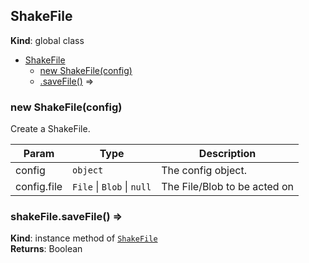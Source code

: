 <a name="ShakeFile"></a>

## ShakeFile
**Kind**: global class  

* [ShakeFile](#ShakeFile)
    * [new ShakeFile(config)](#new_ShakeFile_new)
    * [.saveFile()](#ShakeFile+saveFile) ⇒

<a name="new_ShakeFile_new"></a>

### new ShakeFile(config)
Create a ShakeFile.


| Param | Type | Description |
| --- | --- | --- |
| config | <code>object</code> | The config object. |
| config.file | <code>File</code> \| <code>Blob</code> \| <code>null</code> | The File/Blob to be acted on |

<a name="ShakeFile+saveFile"></a>

### shakeFile.saveFile() ⇒
**Kind**: instance method of [<code>ShakeFile</code>](#ShakeFile)  
**Returns**: Boolean  